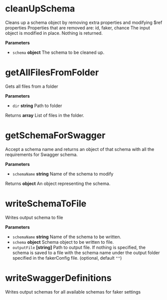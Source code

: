 # cleanUpSchema

Cleans up a schema object by removing extra properties and modifying $ref properties
Properties that are removed are: id, faker, chance
The input object is modified in place. Nothing is returned.

**Parameters**

-   `schema` **object** The schema to be cleaned up.

# getAllFilesFromFolder

Gets all files from a folder

**Parameters**

-   `dir` **string** Path to folder

Returns **array** List of files in the folder.

# getSchemaForSwagger

Accept a schema name and returns an object of that schema with all the requirements for Swagger schema.

**Parameters**

-   `schemaName` **string** Name of the schema to modify

Returns **object** An object representing the schema.

# writeSchemaToFile

Writes output schema to file

**Parameters**

-   `schemaName` **string** Name of the schema to be written.
-   `schema` **object** Schema object to be written to file.
-   `outputFile` **[string]** Path to output file. If nothing is specified, the schema is saved to a file with the schema name under the output folder specified in the fakerConfig file. (optional, default `""`)

# writeSwaggerDefinitions

Writes output schemas for all available schemas for faker settings
